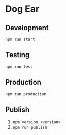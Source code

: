 # Dog Ear

## Development
```
npm run start
```

## Testing
```
npm run test
```

## Production
```
npm run production
```

## Publish
1. `npm version <version>`
2. `npm run publish`
